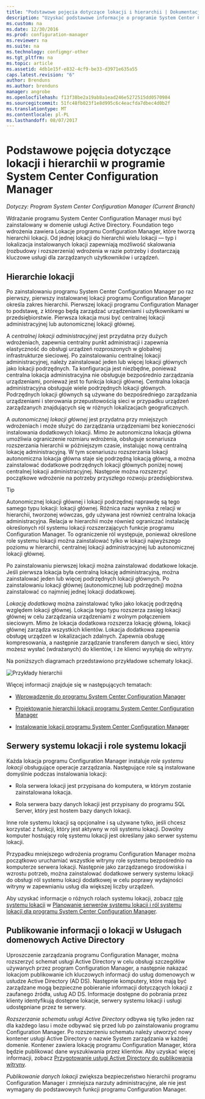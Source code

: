 ```yaml
---
title: "Podstawowe pojęcia dotyczące lokacji i hierarchii | Dokumentacja firmy Microsoft"
description: "Uzyskać podstawowe informacje o programie System Center Configuration Manager Lokacje i hierarchie."
ms.custom: na
ms.date: 12/30/2016
ms.prod: configuration-manager
ms.reviewer: na
ms.suite: na
ms.technology: configmgr-other
ms.tgt_pltfrm: na
ms.topic: article
ms.assetid: 4db1e15f-e832-4cf9-be33-d3971e635a55
caps.latest.revision: "6"
author: Brenduns
ms.author: brenduns
manager: angrobe
ms.openlocfilehash: f13f38be2a19ab8a1ead246e5272515dd0570984
ms.sourcegitcommit: 51fc48fb023f1e8d995c6c4eacfda7dbec4d0b2f
ms.translationtype: MT
ms.contentlocale: pl-PL
ms.lasthandoff: 08/07/2017
---
```

# <a name="fundamentals-of-sites-and-hierarchies-for-system-center-configuration-manager"></a>Podstawowe pojęcia dotyczące lokacji i hierarchii w programie System Center Configuration Manager

*Dotyczy: Program System Center Configuration Manager (Current Branch)*

Wdrażanie programu System Center Configuration Manager musi być zainstalowany w domenie usługi Active Directory. Foundation tego wdrożenia zawiera Lokacje programu Configuration Manager, które tworzą hierarchii lokacji. Od jednej lokacji do hierarchii wielu lokacji — typ i lokalizacja instalowanych lokacji zapewniają możliwość skalowania (rozbudowy i rozszerzenia) wdrożenia w razie potrzeby i dostarczają kluczowe usługi dla zarządzanych użytkowników i urządzeń.

## <a name="hierarchies-of-sites"></a>Hierarchie lokacji
Po zainstalowaniu programu System Center Configuration Manager po raz pierwszy, pierwszy instalowanej lokacji programu Configuration Manager określa zakres hierarchii. Pierwszej lokacji programu Configuration Manager to podstawę, z którego będą zarządzać urządzeniami i użytkownikami w przedsiębiorstwie. Pierwsza lokacja musi być centralnej lokacji administracyjnej lub autonomicznej lokacji głównej.  

 A *centralnej lokacji administracyjnej* jest przydatna przy dużych wdrożeniach, zapewnia centralny punkt administracji i zapewnia elastyczność do obsługi urządzeń rozproszonych w globalnej infrastrukturze sieciowej. Po zainstalowaniu centralnej lokacji administracyjnej, należy zainstalować jeden lub więcej lokacji głównych jako lokacji podrzędnych. Ta konfiguracja jest niezbędne, ponieważ centralna lokacja administracyjna nie obsługuje bezpośrednio zarządzania urządzeniami, ponieważ jest to funkcja lokacji głównej. Centralna lokacja administracyjna obsługuje wiele podrzędnych lokacji głównych. Podrzędnych lokacji głównych są używane do bezpośredniego zarządzania urządzeniami i sterowania przepustowością sieci w przypadku urządzeń zarządzanych znajdujących się w różnych lokalizacjach geograficznych.  

 A *autonomicznej lokacji głównej* jest przydatna przy mniejszych wdrożeniach i może służyć do zarządzania urządzeniami bez konieczności instalowania dodatkowych lokacji. Mimo że autonomiczna lokacja główna umożliwia ograniczenie rozmiaru wdrożenia, obsługuje scenariusza rozszerzania hierarchii w późniejszym czasie, instalując nową centralną lokację administracyjną. W tym scenariuszu rozszerzania lokacji autonomiczna lokacja główna staje się podrzędną lokacją główną, a można zainstalować dodatkowe podrzędnych lokacji głównych poniżej nowej centralnej lokacji administracyjnej. Następnie można rozszerzyć początkowe wdrożenie na potrzeby przyszłego rozwoju przedsiębiorstwa.  

> [!TIP]  
>  Autonomicznej lokacji głównej i lokacji podrzędnej naprawdę są tego samego typu lokacji: lokacji głównej. Różnica nazw wynika z relacji w hierarchii, tworzonej wówczas, gdy używana jest również centralna lokacja administracyjna. Relacja w hierarchii może również ograniczać instalację określonych ról systemu lokacji rozszerzających funkcje programu Configuration Manager. To ograniczenie ról występuje, ponieważ określone role systemu lokacji można zainstalować tylko w lokacji najwyższego poziomu w hierarchii, centralnej lokacji administracyjnej lub autonomicznej lokacji głównej.  

 Po zainstalowaniu pierwszej lokacji można zainstalować dodatkowe lokacje. Jeśli pierwsza lokacja była centralną lokację administracyjną, można zainstalować jeden lub więcej podrzędnych lokacji głównych. Po zainstalowaniu lokacji głównej (autonomicznej lub podrzędnej) można zainstalować co najmniej jednej lokacji dodatkowej.  

 *Lokację dodatkową* można zainstalować tylko jako lokację podrzędną względem lokacji głównej. Lokacja tego typu rozszerza zasięg lokacji głównej w celu zarządzania urządzeniami z wolnym połączeniem sieciowym. Mimo że lokacja dodatkowa rozszerza lokację główną, lokacji głównej zarządza wszystkich klientów. Lokacja dodatkowa zapewnia obsługę urządzeń w lokalizacjach zdalnych. Zapewnia obsługę kompresowania, a następnie zarządzanie transferem danych w sieci, który możesz wysłać (wdrażanych) do klientów, i że klienci wysyłają do witryny.  

 Na poniższych diagramach przedstawiono przykładowe schematy lokacji.  

 ![Przykłady hierarchii](media/Hierarchy_examples.png)  

 Więcej informacji znajduje się w następujących tematach:  

-   [Wprowadzenie do programu System Center Configuration Manager](../../core/understand/introduction.md)  

-   [Projektowanie hierarchii lokacji programu System Center Configuration Manager](../../core/plan-design/hierarchy/design-a-hierarchy-of-sites.md)  

-   [Instalowanie lokacji programu System Center Configuration Manager](/sccm/core/servers/deploy/install/installing-sites)  

## <a name="site-system-servers-and-site-system-roles"></a>Serwery systemu lokacji i role systemu lokacji  
 Każda lokacja programu Configuration Manager instaluje *role systemu lokacji* obsługujące operacje zarządzania. Następujące role są instalowane domyślnie podczas instalowania lokacji:

-   Rola serwera lokacji jest przypisana do komputera, w którym zostanie zainstalowana lokacja.

-   Rola serwera bazy danych lokacji jest przypisany do programu SQL Server, który jest hostem bazy danych lokacji.

Inne role systemu lokacji są opcjonalne i są używane tylko, jeśli chcesz korzystać z funkcji, który jest aktywny w roli systemu lokacji. Dowolny komputer hostujący rolę systemu lokacji jest określany jako serwer systemu lokacji.  

 Przypadku mniejszego wdrożenia programu Configuration Manager można początkowo uruchamiać wszystkie witryny role systemu bezpośrednio na komputerze serwera lokacji. Następnie jako zarządzanego środowiska i wzrostu potrzeb, można zainstalować dodatkowe serwery systemu lokacji do obsługi ról systemu lokacji dodatkowej w celu poprawy wydajności witryny w zapewnianiu usług dla większej liczby urządzeń.  

 Aby uzyskać informacje o różnych rolach systemu lokacji, zobacz [role systemu lokacji](../../core/plan-design/hierarchy/plan-for-site-system-servers-and-site-system-roles.md#bkmk_planroles) w [Planowanie serwerów systemu lokacji i ról systemu lokacji dla programu System Center Configuration Manager](../../core/plan-design/hierarchy/plan-for-site-system-servers-and-site-system-roles.md).

## <a name="publishing-site-information-to-active-directory-domain-services"></a>Publikowanie informacji o lokacji w Usługach domenowych Active Directory  
 Uproszczenie zarządzania programu Configuration Manager, można rozszerzyć schemat usługi Active Directory w celu obsługi szczegółów używanych przez program Configuration Manager, a następnie nakazać lokacjom publikowanie ich kluczowych informacji do usług domenowych w usłudze Active Directory (AD DS). Następnie komputery, które mają być zarządzane mogą bezpieczne pobieranie informacji dotyczących lokacji z zaufanego źródła, usług AD DS. Informacje dostępne do pobrania przez klienty identyfikują dostępne lokacje, serwery systemu lokacji i usługi udostępniane przez te serwery.  

 *Rozszerzanie schematu usługi Active Directory* odbywa się tylko jeden raz dla każdego lasu i może odbywać się przed lub po zainstalowaniu programu Configuration Manager.   Po rozszerzeniu schematu należy utworzyć nowy kontener usługi Active Directory o nazwie System zarządzania w każdej domenie. Kontener zawiera lokację programu Configuration Manager, która będzie publikować dane wyszukiwania przez klientów. Aby uzyskać więcej informacji, zobacz [Przygotowanie usługi Active Directory do publikowania witryny](../../core/plan-design/network/extend-the-active-directory-schema.md).  

 *Publikowanie danych lokacji* zwiększa bezpieczeństwo hierarchii programu Configuration Manager i zmniejsza narzuty administracyjne, ale nie jest wymagany do podstawowych funkcji programu Configuration Manager.  
